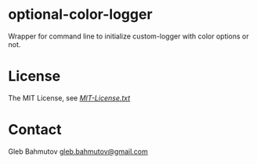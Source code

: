 optional-color-logger
=====================

Wrapper for command line to initialize custom-logger with color options or not.

License
=======

The MIT License, see [*MIT-License.txt*](optional-color-logger/blob/master/MIT-License.txt "MIT-License.txt")

Contact
=======

Gleb Bahmutov <gleb.bahmutov@gmail.com>